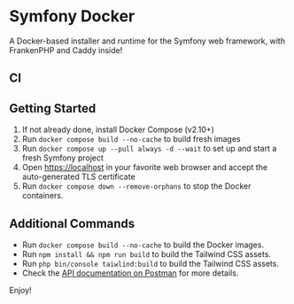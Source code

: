 # Symfony Docker

A Docker-based installer and runtime for the Symfony web framework, with FrankenPHP and Caddy inside!

## CI

## Getting Started

1. If not already done, install Docker Compose (v2.10+)
2. Run `docker compose build --no-cache` to build fresh images
3. Run `docker compose up --pull always -d --wait` to set up and start a fresh Symfony project
4. Open [https://localhost](https://localhost) in your favorite web browser and accept the auto-generated TLS certificate
5. Run `docker compose down --remove-orphans` to stop the Docker containers.

## Additional Commands

- Run `docker compose build --no-cache` to build the Docker images.
- Run `npm install && npm run build` to build the Tailwind CSS assets.
- Run `php bin/console taiwlind:build` to build the Tailwind CSS assets.
- Check the [API documentation on Postman](https://www.postman.com/science-saganist-83669507/workspace/php-blog/collection/17402490-59e58297-d950-48ab-983c-8f0252f55f2d?action=share&creator=17402490) for more details.

Enjoy!


